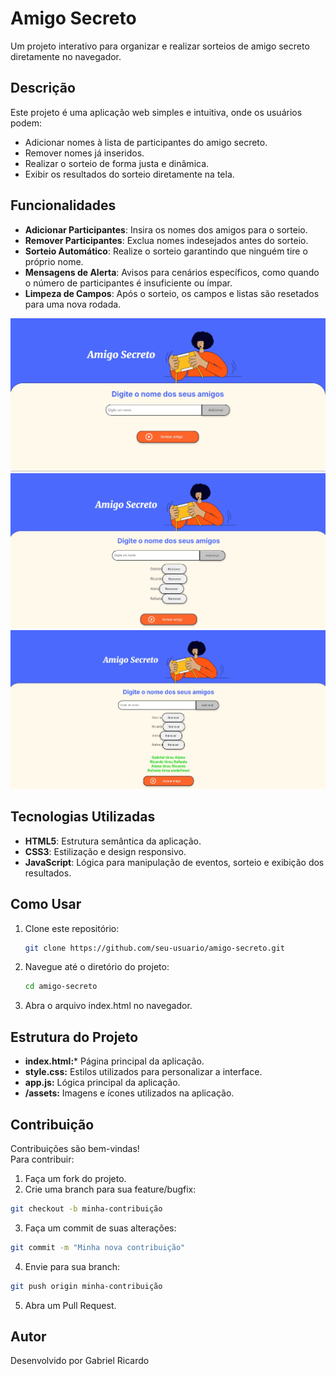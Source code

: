 # Amigo Secreto

Um projeto interativo para organizar e realizar sorteios de amigo secreto diretamente no navegador.

## Descrição

Este projeto é uma aplicação web simples e intuitiva, onde os usuários podem:

- Adicionar nomes à lista de participantes do amigo secreto.
- Remover nomes já inseridos.
- Realizar o sorteio de forma justa e dinâmica.
- Exibir os resultados do sorteio diretamente na tela.

## Funcionalidades

- **Adicionar Participantes**: Insira os nomes dos amigos para o sorteio.
- **Remover Participantes**: Exclua nomes indesejados antes do sorteio.
- **Sorteio Automático**: Realize o sorteio garantindo que ninguém tire o próprio nome.
- **Mensagens de Alerta**: Avisos para cenários específicos, como quando o número de participantes é insuficiente ou ímpar.
- **Limpeza de Campos**: Após o sorteio, os campos e listas são resetados para uma nova rodada.

![Texto alternativo](./assets/tela-inicial.jpeg)
![Texto alternativo](./assets/sorteio1.jpeg)
![Texto alternativo](./assets/sorteio2.jpeg)

## Tecnologias Utilizadas

- **HTML5**: Estrutura semântica da aplicação.
- **CSS3**: Estilização e design responsivo.
- **JavaScript**: Lógica para manipulação de eventos, sorteio e exibição dos resultados.

## Como Usar

1. Clone este repositório:

   ```bash
   git clone https://github.com/seu-usuario/amigo-secreto.git

   ```

2. Navegue até o diretório do projeto:
   ```bash
   cd amigo-secreto
   ```
3. Abra o arquivo index.html no navegador.

## Estrutura do Projeto

- **index.html:*** Página principal da aplicação.
- **style.css:** Estilos utilizados para personalizar a interface.
- **app.js:** Lógica principal da aplicação.
- **/assets:** Imagens e ícones utilizados na aplicação.

## Contribuição

Contribuições são bem-vindas!
<br> Para contribuir:

1. Faça um fork do projeto.
2. Crie uma branch para sua feature/bugfix:

```bash
git checkout -b minha-contribuição
```
3. Faça um commit de suas alterações:
```bash
git commit -m "Minha nova contribuição"
```

4. Envie para sua branch: 
```bash
git push origin minha-contribuição
```

5. Abra um Pull Request.

## Autor 

Desenvolvido por Gabriel Ricardo 
